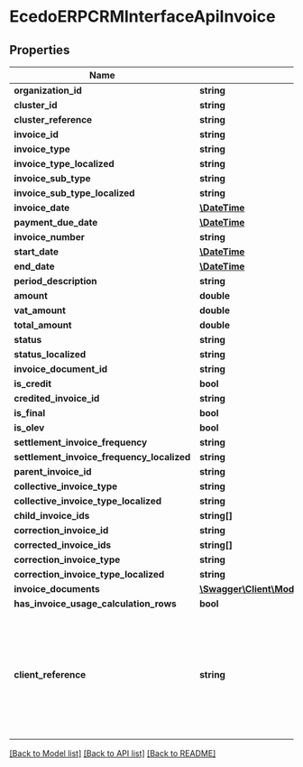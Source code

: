 # EcedoERPCRMInterfaceApiInvoice

## Properties
Name | Type | Description | Notes
------------ | ------------- | ------------- | -------------
**organization_id** | **string** |  | [optional] 
**cluster_id** | **string** |  | [optional] 
**cluster_reference** | **string** |  | [optional] 
**invoice_id** | **string** |  | [optional] 
**invoice_type** | **string** |  | [optional] 
**invoice_type_localized** | **string** |  | [optional] 
**invoice_sub_type** | **string** |  | [optional] 
**invoice_sub_type_localized** | **string** |  | [optional] 
**invoice_date** | [**\DateTime**](\DateTime.md) |  | [optional] 
**payment_due_date** | [**\DateTime**](\DateTime.md) |  | [optional] 
**invoice_number** | **string** |  | [optional] 
**start_date** | [**\DateTime**](\DateTime.md) |  | [optional] 
**end_date** | [**\DateTime**](\DateTime.md) |  | [optional] 
**period_description** | **string** |  | [optional] 
**amount** | **double** |  | [optional] 
**vat_amount** | **double** |  | [optional] 
**total_amount** | **double** |  | [optional] 
**status** | **string** |  | [optional] 
**status_localized** | **string** |  | [optional] 
**invoice_document_id** | **string** |  | [optional] 
**is_credit** | **bool** |  | [optional] 
**credited_invoice_id** | **string** |  | [optional] 
**is_final** | **bool** |  | [optional] 
**is_olev** | **bool** |  | [optional] 
**settlement_invoice_frequency** | **string** |  | [optional] 
**settlement_invoice_frequency_localized** | **string** |  | [optional] 
**parent_invoice_id** | **string** |  | [optional] 
**collective_invoice_type** | **string** |  | [optional] 
**collective_invoice_type_localized** | **string** |  | [optional] 
**child_invoice_ids** | **string[]** |  | [optional] 
**correction_invoice_id** | **string** |  | [optional] 
**corrected_invoice_ids** | **string[]** |  | [optional] 
**correction_invoice_type** | **string** |  | [optional] 
**correction_invoice_type_localized** | **string** |  | [optional] 
**invoice_documents** | [**\Swagger\Client\Model\EcedoERPCRMInterfaceApiDocument[]**](EcedoERPCRMInterfaceApiDocument.md) |  | [optional] 
**has_invoice_usage_calculation_rows** | **bool** |  | [optional] 
**client_reference** | **string** | klant referentie naar een custom factuur indien opgegeven. Kan enkel gevuld zijn bij custom facturen | [optional] 

[[Back to Model list]](../README.md#documentation-for-models) [[Back to API list]](../README.md#documentation-for-api-endpoints) [[Back to README]](../README.md)


